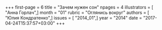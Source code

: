 +++
first-page = 6
title = "Зачем нужен сон"
npages = 4
illustrators = [ "Анна Горлач",]
month = "01"
rubric = "Оглянись вокруг"
authors = [ "Юлия Кондратенко",]
issues = [ "2014_01",]
year = "2014"
date = "2017-04-24T15:37:57+03:00"
+++
